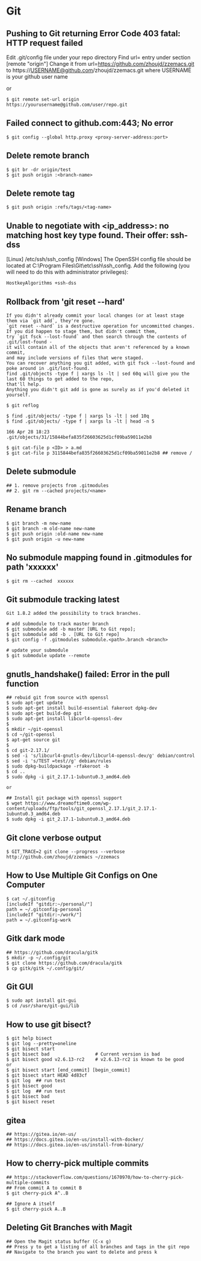 Git
===

## Pushing to Git returning Error Code 403 fatal: HTTP request failed
   Edit .git/config file under your repo directory
   Find url= entry under section [remote "origin"]
   Change it from url=https://github.com/zhoujd/zzemacs.git to https://USERNAME@github.com/zhoujd/zzemacs.git
   where USERNAME is your github user name

   or

    $ git remote set-url origin https://yourusername@github.com/user/repo.git


## Failed connect to github.com:443; No error

    $ git config --global http.proxy <proxy-server-address:port>

## Delete remote branch

    $ git br -dr origin/test
    $ git push origin :<branch-name>

## Delete remote tag

    $ git push origin :refs/tags/<tag-name>

## Unable to negotiate with <ip_address>: no matching host key type found. Their offer: ssh-dss

   [Linux] /etc/ssh/ssh_config
   [Windows] The OpenSSH config file should be located at C:\Program Files\Git\etc\ssh\ssh_config.
   Add the following (you will need to do this with administrator privileges):

    HostkeyAlgorithms +ssh-dss

## Rollback from 'git reset --hard'

    If you didn't already commit your local changes (or at least stage them via `git add`, they're gone.
    `git reset --hard` is a destructive operation for uncommitted changes.
    If you did happen to stage them, but didn't commit them,
    try `git fsck --lost-found` and then search through the contents of .git/lost-found -
    it will contain all of the objects that aren't referenced by a known commit,
    and may include versions of files that were staged.
    You can recover anything you git added, with git fsck --lost-found and poke around in .git/lost-found.
    find .git/objects -type f | xargs ls -lt | sed 60q will give you the last 60 things to get added to the repo,
    that'll help.
    Anything you didn't git add is gone as surely as if you'd deleted it yourself.

    $ git reflog

    $ find .git/objects/ -type f | xargs ls -lt | sed 10q
    $ find .git/objects/ -type f | xargs ls -lt | head -n 5

    166 Apr 28 18:23 .git/objects/31/15844befa835f26603625d1cf09ba59011e2b8

    $ git cat-file p <ID> > a.md
    $ git cat-file p 3115844befa835f26603625d1cf09ba59011e2b8 ## remove /

## Delete submodule

    ## 1. remove projects from .gitmodules
    ## 2. git rm --cached projects/<name>

## Rename branch

    $ git branch -m new-name
    $ git branch -m old-name new-name
    $ git push origin :old-name new-name
    $ git push origin -u new-name

## No submodule mapping found in .gitmodules for path 'xxxxxx'

    $ git rm --cached  xxxxxx

## Git submodule tracking latest
    Git 1.8.2 added the possibility to track branches.

    # add submodule to track master branch
    $ git submodule add -b master [URL to Git repo];
    $ git submodule add -b . [URL to Git repo]
    $ git config -f .gitmodules submodule.<path>.branch <branch>

    # update your submodule
    $ git submodule update --remote

## gnutls_handshake() failed: Error in the pull function

    ## rebuid git from source with openssl
    $ sudo apt-get update
    $ sudo apt-get install build-essential fakeroot dpkg-dev
    $ sudo apt-get build-dep git
    $ sudo apt-get install libcurl4-openssl-dev
    $
    $ mkdir ~/git-openssl
    $ cd ~/git-openssl
    $ apt-get source git
    $
    $ cd git-2.17.1/
    $ sed -i 's/libcurl4-gnutls-dev/libcurl4-openssl-dev/g' debian/control
    $ sed -i 's/TEST =test//g' debian/rules
    $ sudo dpkg-buildpackage -rfakeroot -b
    $ cd ..
    $ sudo dpkg -i git_2.17.1-1ubuntu0.3_amd64.deb

    or

    ## Install git package with openssl support
    $ wget https://www.dreamoftime0.com/wp-content/uploads/ftp/tools/git_openssl_2.17.1/git_2.17.1-1ubuntu0.3_amd64.deb
    $ sudo dpkg -i git_2.17.1-1ubuntu0.3_amd64.deb

## Git clone verbose output

    $ GIT_TRACE=2 git clone --progress --verbose http://github.com/zhoujd/zzemacs ~/zzemacs

## How to Use Multiple Git Configs on One Computer

    $ cat ~/.gitconfig
    [includeIf "gitdir:~/personal/"]
    path = ~/.gitconfig-personal
    [includeIf "gitdir:~/work/"]
    path = ~/.gitconfig-work

## Gitk dark mode

    ## https://github.com/dracula/gitk
    $ mkdir -p ~/.config/git
    $ git clone https://github.com/dracula/gitk
    $ cp gitk/gitk ~/.config/git/

## Git GUI

    $ sudo apt install git-gui
    $ cd /usr/share/git-gui/lib

## How to use git bisect?

    $ git help bisect
    $ git log --pretty=oneline
    $ git bisect start
    $ git bisect bad                 # Current version is bad
    $ git bisect good v2.6.13-rc2    # v2.6.13-rc2 is known to be good
    or
    $ git bisect start [end_commit] [begin_commit]
    $ git bisect start HEAD 4d83cf
    $ git log  ## run test
    $ git bisect good
    $ git log  ## run test
    $ git bisect bad
    $ git bisect reset

## gitea

    ## https://gitea.io/en-us/
    ## https://docs.gitea.io/en-us/install-with-docker/
    ## https://docs.gitea.io/en-us/install-from-binary/

## How to cherry-pick multiple commits

    ## https://stackoverflow.com/questions/1670970/how-to-cherry-pick-multiple-commits
    ## From commit A to commit B
    $ git cherry-pick A^..B

    ## Ignore A itself
    $ git cherry-pick A..B

## Deleting Git Branches with Magit

    ## Open the Magit status buffer (C-x g)
    ## Press y to get a listing of all branches and tags in the git repo
    ## Navigate to the branch you want to delete and press k
